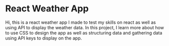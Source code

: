 # React Weather App
Hi, this is a react weather app I made to test my skills on react as well as using API to display the weather data.
In this project, I learn more about how to use CSS to design the app as well as structuring data and gathering data using API keys to display on the app.
